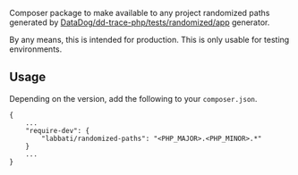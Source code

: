 Composer package to make available to any project randomized paths generated by [DataDog/dd-trace-php/tests/randomized/app](https://github.com/DataDog/dd-trace-php/tree/master/tests/randomized/app/) generator.

By any means, this is intended for production. This is only usable for testing environments.

## Usage

Depending on the version, add the following to your `composer.json`.

```
{
    ...
    "require-dev": {
        "labbati/randomized-paths": "<PHP_MAJOR>.<PHP_MINOR>.*"
    }
    ...
}
```
